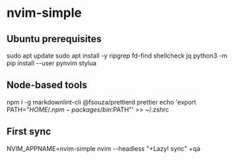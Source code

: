 # nvim-simple

## Ubuntu prerequisites
sudo apt update
sudo apt install -y ripgrep fd-find shellcheck jq
python3 -m pip install --user pynvim stylua

## Node-based tools
npm i -g markdownlint-cli @fsouza/prettierd prettier
echo 'export PATH="$HOME/.npm-packages/bin:$PATH"' >> ~/.zshrc

## First sync
NVIM_APPNAME=nvim-simple nvim --headless "+Lazy! sync" +qa
